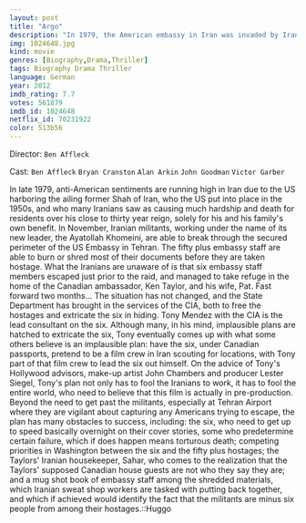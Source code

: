 ```yaml
---
layout: post
title: "Argo"
description: "In 1979, the American embassy in Iran was invaded by Iranian revolutionaries and several Americans were taken hostage. However, six managed to escape to the official residence of the Canadian Ambassador and the CIA was ordered to get them out of the country. With few options, exfiltration expert Tony Mendez devised a daring plan: create a phony Canadian film project looking to shoot in Iran and smuggle the Americans out as its production crew. With the help of some trusted Hollywood contacts, Mendez created the ruse and proceeded to Iran as its associate produc.."
img: 1024648.jpg
kind: movie
genres: [Biography,Drama,Thriller]
tags: Biography Drama Thriller 
language: German
year: 2012
imdb_rating: 7.7
votes: 561879
imdb_id: 1024648
netflix_id: 70231922
color: 513b56
---
```

Director: `Ben Affleck`  

Cast: `Ben Affleck` `Bryan Cranston` `Alan Arkin` `John Goodman` `Victor Garber` 

In late 1979, anti-American sentiments are running high in Iran due to the US harboring the ailing former Shah of Iran, who the US put into place in the 1950s, and who many Iranians saw as causing much hardship and death for residents over his close to thirty year reign, solely for his and his family's own benefit. In November, Iranian militants, working under the name of its new leader, the Ayatollah Khomeini, are able to break through the secured perimeter of the US Embassy in Tehran. The fifty plus embassy staff are able to burn or shred most of their documents before they are taken hostage. What the Iranians are unaware of is that six embassy staff members escaped just prior to the raid, and managed to take refuge in the home of the Canadian ambassador, Ken Taylor, and his wife, Pat. Fast forward two months... The situation has not changed, and the State Department has brought in the services of the CIA, both to free the hostages and extricate the six in hiding. Tony Mendez with the CIA is the lead consultant on the six. Although many, in his mind, implausible plans are hatched to extricate the six, Tony eventually comes up with what some others believe is an implausible plan: have the six, under Canadian passports, pretend to be a film crew in Iran scouting for locations, with Tony part of that film crew to lead the six out himself. On the advice of Tony's Hollywood advisors, make-up artist John Chambers and producer Lester Siegel, Tony's plan not only has to fool the Iranians to work, it has to fool the entire world, who need to believe that this film is actually in pre-production. Beyond the need to get past the militants, especially at Tehran Airport where they are vigilant about capturing any Americans trying to escape, the plan has many obstacles to success, including: the six, who need to get up to speed basically overnight on their cover stories, some who predetermine certain failure, which if does happen means torturous death; competing priorities in Washington between the six and the fifty plus hostages; the Taylors' Iranian housekeeper, Sahar, who comes to the realization that the Taylors' supposed Canadian house guests are not who they say they are; and a mug shot book of embassy staff among the shredded materials, which Iranian sweat shop workers are tasked with putting back together, and which if achieved would identify the fact that the militants are minus six people from among their hostages.::Huggo